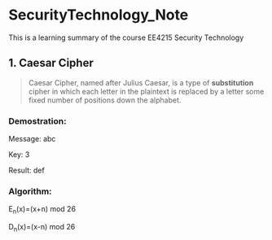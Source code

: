 # SecurityTechnology_Note
This is a learning summary of the course EE4215 Security Technology

## 1. Caesar Cipher
> Caesar Cipher, named after Julius Caesar, is a type of **substitution** cipher in which each letter in the plaintext is replaced by a letter some fixed number of positions down the alphabet.
### Demostration:
Message: abc

Key: 3

Result: def

### Algorithm:
E<sub>n</sub>(x)=(x+n) mod 26

D<sub>n</sub>(x)=(x-n) mod 26
